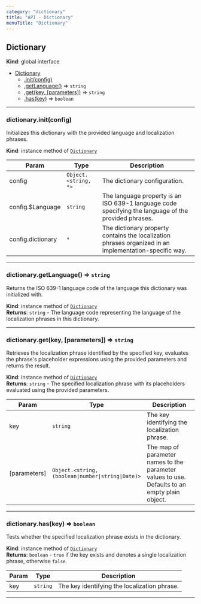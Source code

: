 ```yaml
---
category: "dictionary"
title: "API - Dictionary"
menuTitle: "Dictionary"
---
```


## Dictionary&nbsp;<a name="Dictionary" href="https://github.com/seznam/ima/blob/v18.0.0-rc.2/packages/core/src/dictionary/Dictionary.js#L8" target="_blank"><span class="icon"><i class="fas fa-external-link-alt fa-xs"></i></span></a>
**Kind**: global interface  

* [Dictionary](#Dictionary)
    * [.init(config)](#Dictionary+init)
    * [.getLanguage()](#Dictionary+getLanguage) ⇒ <code>string</code>
    * [.get(key, [parameters])](#Dictionary+get) ⇒ <code>string</code>
    * [.has(key)](#Dictionary+has) ⇒ <code>boolean</code>


* * *

### dictionary.init(config)&nbsp;<a name="Dictionary+init" href="https://github.com/seznam/ima/blob/v18.0.0-rc.2/packages/core/src/dictionary/Dictionary.js#L19" target="_blank"><span class="icon"><i class="fas fa-external-link-alt fa-xs"></i></span></a>
Initializes this dictionary with the provided language and localization
phrases.

**Kind**: instance method of [<code>Dictionary</code>](#Dictionary)  

| Param | Type | Description |
| --- | --- | --- |
| config | <code>Object.&lt;string, \*&gt;</code> | The dictionary configuration. |
| config.$Language | <code>string</code> | The language property is an ISO 639-1        language code specifying the language of the provided phrases. |
| config.dictionary | <code>\*</code> | The dictionary property contains the        localization phrases organized in an implementation-specific way. |


* * *

### dictionary.getLanguage() ⇒ <code>string</code>&nbsp;<a name="Dictionary+getLanguage" href="https://github.com/seznam/ima/blob/v18.0.0-rc.2/packages/core/src/dictionary/Dictionary.js#L28" target="_blank"><span class="icon"><i class="fas fa-external-link-alt fa-xs"></i></span></a>
Returns the ISO 639-1 language code of the language this dictionary was
initialized with.

**Kind**: instance method of [<code>Dictionary</code>](#Dictionary)  
**Returns**: <code>string</code> - The language code representing the language of the
        localization phrases in this dictionary.  

* * *

### dictionary.get(key, [parameters]) ⇒ <code>string</code>&nbsp;<a name="Dictionary+get" href="https://github.com/seznam/ima/blob/v18.0.0-rc.2/packages/core/src/dictionary/Dictionary.js#L42" target="_blank"><span class="icon"><i class="fas fa-external-link-alt fa-xs"></i></span></a>
Retrieves the localization phrase identified by the specified key,
evaluates the phrase's placeholder expressions using the provided
parameters and returns the result.

**Kind**: instance method of [<code>Dictionary</code>](#Dictionary)  
**Returns**: <code>string</code> - The specified localization phrase with its placeholders
        evaluated using the provided parameters.  

| Param | Type | Description |
| --- | --- | --- |
| key | <code>string</code> | The key identifying the localization phrase. |
| [parameters] | <code>Object.&lt;string, (boolean\|number\|string\|Date)&gt;</code> | The        map of parameter names to the parameter values to use.        Defaults to an empty plain object. |


* * *

### dictionary.has(key) ⇒ <code>boolean</code>&nbsp;<a name="Dictionary+has" href="https://github.com/seznam/ima/blob/v18.0.0-rc.2/packages/core/src/dictionary/Dictionary.js#L52" target="_blank"><span class="icon"><i class="fas fa-external-link-alt fa-xs"></i></span></a>
Tests whether the specified localization phrase exists in the
dictionary.

**Kind**: instance method of [<code>Dictionary</code>](#Dictionary)  
**Returns**: <code>boolean</code> - `true` if the key exists and denotes a single
                  localization phrase, otherwise `false`.  

| Param | Type | Description |
| --- | --- | --- |
| key | <code>string</code> | The key identifying the localization phrase. |


* * *

